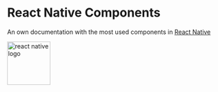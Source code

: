 # React Native Components

An own documentation with the most used components in [React Native](https://reactnative.dev/)

<img src="https://d33wubrfki0l68.cloudfront.net/554c3b0e09cf167f0281fda839a5433f2040b349/ecfc9/img/header_logo.svg" width="100" alt="react native logo" />
